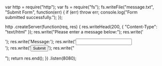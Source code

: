 var http = require("http");
var fs = require("fs");
fs.writeFile("message.txt", "Submit Form", function(err) {
  if (err) throw err;
  console.log("Form submitted successfully.");
});

http
  .createServer(function(req, res) {
    res.writeHead(200, { "Content-Type": "text/html" });
    res.write("Please enter a message below:");
    res.write('<form action="/message" method="POST">');
    res.write('<label for="msg">Message:</label>');
    res.write('<input type="text" id="message" name="message"></br>');
    res.write('<input type="submit" value="Submit">');
    res.write("</form>");
    return res.end();
  })
  .listen(8080);
